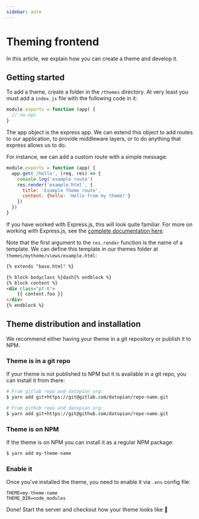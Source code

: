 ```yaml
---
sidebar: auto
---
```


# Theming frontend

In this article, we explain how you can create a theme and develop it.

## Getting started

To add a theme, create a folder in the `/themes` directory. At very least you must add a `index.js` file with the following code in it:

```javascript
module.exports = function (app) {
  // no-ops
}
```

The app object is the express app. We can extend this object to add routes to our application, to provide middleware layers, or to do anything that express allows us to do.

For instance, we can add a custom route with a simple message:

```javascript
module.exports = function (app) {
  app.get('/hello', (req, res) => {
    console.log('example route')
    res.render('example.html', {
      title: 'Example Theme route',
      content: {hello: 'Hello from my theme!'}
    })  
  })  
}
```

If you have worked with Express.js, this will look quite familiar. For more on working with Express.js, see the [complete documentation here](https://expressjs.com/en/5x/api.html).

Note that the first argument to the `res.render` function is the name of a template. We can define this template in our themes folder at `themes/mytheme/views/example.html`:

```html
{% extends "base.html" %}

{% block bodyclass %}dash{% endblock %}
{% block content %}
<div class="pt-6">
    {{ content.foo }}
</div>
{% endblock %}
```

## Theme distribution and installation

We recommend either having your theme in a git repository or publish it to NPM.

### Theme is in a git repo

If your theme is not published to NPM but it is available in a git repo, you can install it from there:

```bash
# From gitlab repo and datopian org:
$ yarn add git+https://git@gitlab.com/datopian/repo-name.git

# From github repo and datopian org:
$ yarn add git+https://git@github.com/datopian/repo-name.git
```

### Theme is on NPM

If the theme is on NPM you can install it as a regular NPM package:

```bash
$ yarn add my-theme-name
```

### Enable it

Once you've installed the theme, you need to enable it via `.env` config file:

```
THEME=my-theme-name
THEME_DIR=node_modules
```

Done! Start the server and checkout how your theme looks like :wave:
